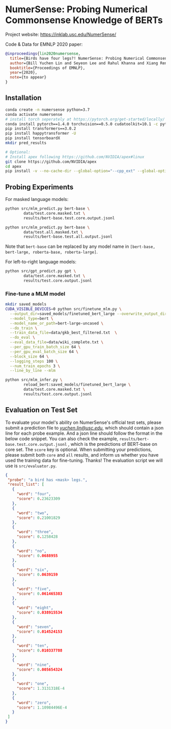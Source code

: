 # NumerSense: Probing Numerical Commonsense Knowledge of BERTs


Project website: https://inklab.usc.edu/NumerSense/

Code & Data for EMNLP 2020 paper:

```bibtex
@inproceedings{lin2020numersense,
  title={Birds have four legs?! NumerSense: Probing Numerical Commonsense Knowledge of Pre-trained Language Models},
  author={Bill Yuchen Lin and Seyeon Lee and Rahul Khanna and Xiang Ren}, 
  booktitle={Proceedings of EMNLP},
  year={2020},
  note={to appear}
}
```

## Installation 

```bash
conda create -n numersense python=3.7
conda activate numersense
# install torch seperately at https://pytorch.org/get-started/locally/ if needed
conda install pytorch==1.4.0 torchvision==0.5.0 cudatoolkit=10.1 -c pytorch -n numersense
pip install transformers==3.0.2
pip install happytransformer -U
pip install tensorboardX
mkdir pred_results

# Optional:
# Install apex following https://github.com/NVIDIA/apex#linux
git clone https://github.com/NVIDIA/apex
cd apex
pip install -v --no-cache-dir --global-option="--cpp_ext" --global-option="--cuda_ext" ./
```

## Probing Experiments 

For masked language models:
```bash
python src/mlm_predict.py bert-base \
        data/test.core.masked.txt \
        results/bert-base.test.core.output.jsonl

python src/mlm_predict.py bert-base \
        data/test.all.masked.txt \
        results/bert-base.test.all.output.jsonl
```

Note that `bert-base` can be replaced by any model name in `[bert-base, bert-large, roberta-base, roberta-large]`.

For left-to-right language models:
```bash
python src/gpt_predict.py gpt \
        data/test.core.masked.txt \
        results/test.core.output.jsonl
```

### Fine-tune a MLM model 
```bash
mkdir saved_models
CUDA_VISIBLE_DEVICES=0 python src/finetune_mlm.py \
  --output_dir=saved_models/finetuned_bert_large --overwrite_output_dir \
  --model_type=bert \
  --model_name_or_path=bert-large-uncased \
  --do_train \
  --train_data_file=data/gkb_best_filtered.txt  \
  --do_eval \
  --eval_data_file=data/wiki_complete.txt \
  --per_gpu_train_batch_size 64 \
  --per_gpu_eval_batch_size 64 \
  --block_size 64 \
  --logging_steps 100 \
  --num_train_epochs 3 \
  --line_by_line --mlm 
```

```bash 
python src/mlm_infer.py \
        reload_bert:saved_models/finetuned_bert_large \
        data/test.core.masked.txt \
        results/test.core.output.jsonl
```

## Evaluation on Test Set

To evaluate your model's ability on NumerSense's official test sets,
please submit a prediction file to *yuchen.lin@usc.edu*, which should contain a json line for each probe example. And a json line should follow the format in the below code snippet. You can also check the example, `results/bert-base.test.core.output.jsonl` , which is the predictions of BERT-base on core set.
The `score` key is optional.
When submitting your predictions, please submit both `core` and `all` results, and inform us whether you have used the training data for fine-tuning. Thanks!
The evaluation script we will use is `src/evaluator.py`.
 ```json
{
  "probe": "a bird has <mask> legs.",
  "result_list": [
    {
      "word": "four",
      "score": 0.23623309
    },
    {
      "word": "two",
      "score": 0.21001829
    },
    {
      "word": "three",
      "score": 0.1258428
    },
    {
      "word": "no",
      "score": 0.0688955
    },
    {
      "word": "six",
      "score": 0.0639159
    },
    {
      "word": "five",
      "score": 0.061465383
    },
    {
      "word": "eight",
      "score": 0.038915534
    },
    {
      "word": "seven",
      "score": 0.014524153
    },
    {
      "word": "ten",
      "score": 0.010337788
    },
    {
      "word": "nine",
      "score": 0.005654324
    },
    {
      "word": "one",
      "score": 1.3131318E-4
    },
    {
      "word": "zero",
      "score": 1.10984496E-4
    }
  ]
}
 ```
